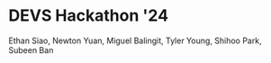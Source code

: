# DEVS Hackathon '24

Ethan Siao, Newton Yuan, Miguel Balingit, Tyler Young, Shihoo Park, Subeen Ban
